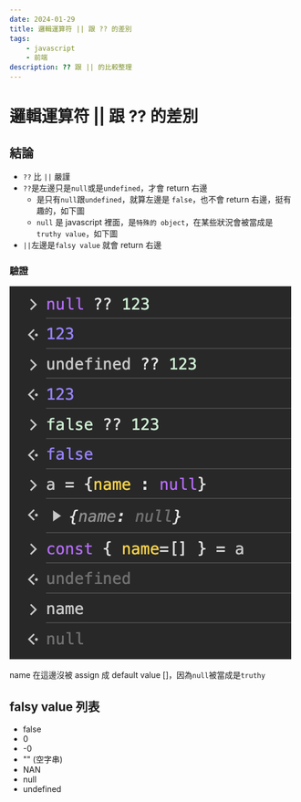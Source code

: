 ```yaml
---
date: 2024-01-29
title: 邏輯運算符 || 跟 ?? 的差別
tags:
    - javascript
    - 前端
description: ?? 跟 || 的比較整理
---
```


# 邏輯運算符 || 跟 ?? 的差別

## 結論

-   `??` 比 `||` 嚴謹
-   `??`是左邊只是`null`或是`undefined`，才會 return 右邊
    -   是只有`null`跟`undefined`，就算左邊是 `false`，也不會 return 右邊，挺有趣的，如下圖
    -   `null` 是 javascript 裡面，是`特殊的 object`，在某些狀況會被當成是 `truthy value`，如下圖
-   `||`左邊是`falsy value` 就會 return 右邊

### 驗證

![operator](../images/2024-01-29/01.png)

name 在這邊沒被 assign 成 default value []，因為`null`被當成是`truthy`

## falsy value 列表

-   false
-   0
-   -0
-   "" (空字串)
-   NAN
-   null
-   undefined
